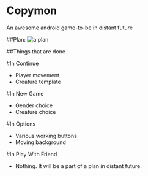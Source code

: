 # Copymon
An awesome android game-to-be in distant future



##Plan:
![a plan](http://s18.postimg.org/vobzp1wa1/copyyy_New_Page.png)



  ##Things that are done
  
  #In Continue
  * Player movement
  * Creature template
  
  #In New Game
  * Gender choice
  * Creature choice
  
  #In Options
  * Various working buttons
  * Moving background
  
  #In Play With Friend
  * Nothing. It will be a part of a plan in distant future.
